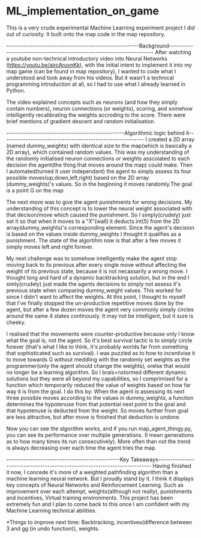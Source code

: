 # ML_implementation_on_game
This is a very crude experimental Machine Learning experiment project I did out of curiosity. It built onto the map code in the map repository.

-------------------------------------------------------Background-----------------------------------------------------------------------
After watching a youtube non-technical introductory video into Neural Networks (https://youtu.be/aircAruvnKk), with the initial intent to implement it into my map game (can be found in map repository), I wanted to code what I understood and took away from his videos. But it wasn't a technical programming introduction at all, so I had to use what I already learned in Python. 

The video explained concepts such as neurons (and how they simply contain numbers), neuron connections (or weights), scoring, and somehow intelligently recalibrating the weights accroding to the score. There were brief mentions of gradient descent and random initialisation.

-------------------------------------------------Algorithmic logic behind it-----------------------------------------------------------
I created a 2D array (named dummy_weights) with identical size to the map(which is basically a 2D array), which contained random values. This was my understanding of the randomly initialised neuron connections or weights asscoiated to each decision the agent(the thing that moves around the map) could make. Then I automated(turned it user independant) the agent to simply assess its four possible moves(up,down,left,right) based on the 2D array (dummy_weights)'s values. So in the beginning it moves randomly.The goal is a point G on the map

The next move was to give the agent punishments for wrong decisions. My understanding of this concept is to lower the neural weight associated with that decison/move which caused the punishment. So I simply(crudely) just set it so that when it moves to a "X"(wall) it deducts int(5) from the 2D array(dummy_weights)'s corresponding element. Since the agent's decision is based on the values inside dummy_weights I thought it qualifies as a punishment. The state of the algortihm now is that after a few moves it simply moves left and right forever. 

My next challenge was to somehow intelligently make the agent stop moving back to its previous after every single move without affecting the weight of its previous state, because it is not necassarily a wrong move. I thought long and hard of a dynamic backtracking solution, but in the end I simly(crudely) just made the agents decisions to simply not assess it's previous state when comparing dummy_weight values. This worked for since I didn't want to affect the weights. At this point, I thought to myself that I've finally stopped the un-productive repetitive moves done by the agent, but after a few dozen moves the agent very commonly simply circles around the same 4 states continously. It may not be intelligent, but it sure is cheeky.

I realised that the movements were counter-productive because only I know what the goal is, not the agent. So it's best survival tactic is to simply circle forever (that's what I like to think, it's probably worlds far from something that sophisticated such as survival). I was puzzled as to how to incentivise it to move towards G without meddling with the randomly set weights as the programmer(only the agent should change the weights), orelse that would no longer be a learning algorithm. So I brais=nstormed different dynamic solutions but they were all beyond my capabilities, so I comprimised for a function which temporarily reduced the value of weights based on how far way it is from the goal. I do this by: When the agent is assessing its next three possible moves according to the values in dummy_weights, a function determines the hypotenuse from that potential next point to the goal and that hypotenuse is deducted from the weight. So moves further from goal are less attractive, but after move is finished that deduction is undone.

Now you can see the algorithm works, and if you run map_agent_thingy.py, you can see its performance over multiple generations. (I mean generations as to how many times its run consecutively). More often than not the trend is always decreasing over each time the agent tries the map. 

-----------------------------------------------Key Takeaways---------------------------------------------------------------------------
Having finished it now, I concede it's more of a weighted pathfinding algorithm than a machine learning neural network. But I proudly stand by it. I think it displays key concepts of Neural Networks and Reinforcement Learning. Such as improvement over each attempt, weights(although not really), punishments and incentives, Virtual training environments. This project has been extremely fun and I plan to come back to this once I am confident with my Machine Learning technical abilities. 

*Things to improve next time: Backtracking, incentives(difference between 3 and gg (in undo function)), weights.
